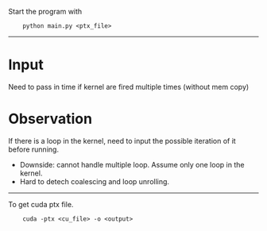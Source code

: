 Start the program with
```
    python main.py <ptx_file>
```

-----
# Input
Need to pass in time if kernel are fired multiple times (without mem copy)
# Observation
If there is a loop in the kernel, need to input the possible iteration of it before running.
 - Downside: cannot handle multiple loop. Assume only one loop in the kernel.
 - Hard to detech coalescing and loop unrolling.

----
To get cuda ptx file.
```
    cuda -ptx <cu_file> -o <output>
```